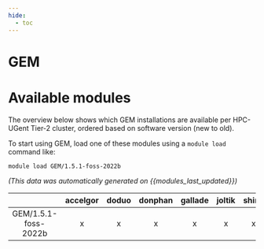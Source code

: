 ```yaml
---
hide:
  - toc
---
```


GEM
===

# Available modules


The overview below shows which GEM installations are available per HPC-UGent Tier-2 cluster, ordered based on software version (new to old).

To start using GEM, load one of these modules using a `module load` command like:

```shell
module load GEM/1.5.1-foss-2022b
```

*(This data was automatically generated on {{modules_last_updated}})*  

| |accelgor|doduo|donphan|gallade|joltik|shinx|skitty|
| :---: | :---: | :---: | :---: | :---: | :---: | :---: | :---: |
|GEM/1.5.1-foss-2022b|x|x|x|x|x|x|x|

